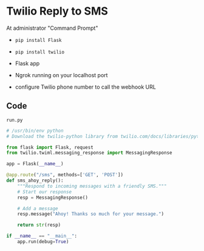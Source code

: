 # Twilio Reply to SMS

At administrator "Command Prompt"
- `pip install Flask`
- `pip install twilio`

- Flask app
- Ngrok running on your localhost port
- configure Twilio phone number to call the webhook URL 

## Code

`run.py`

```python
# /usr/bin/env python
# Download the twilio-python library from twilio.com/docs/libraries/python

from flask import Flask, request
from twilio.twiml.messaging_response import MessagingResponse

app = Flask(__name__)

@app.route("/sms", methods=['GET', 'POST'])
def sms_ahoy_reply():
    """Respond to incoming messages with a friendly SMS."""
    # Start our response
    resp = MessagingResponse()

    # Add a message
    resp.message("Ahoy! Thanks so much for your message.")

    return str(resp)

if __name__ == "__main__":
    app.run(debug=True)
    
```
